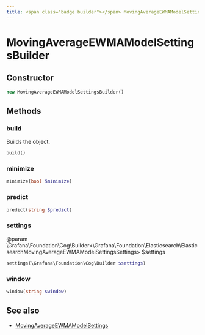 ```yaml
---
title: <span class="badge builder"></span> MovingAverageEWMAModelSettingsBuilder
---
```

# <span class="badge builder"></span> MovingAverageEWMAModelSettingsBuilder

## Constructor

```php
new MovingAverageEWMAModelSettingsBuilder()
```
## Methods

### <span class="badge object-method"></span> build

Builds the object.

```php
build()
```

### <span class="badge object-method"></span> minimize

```php
minimize(bool $minimize)
```

### <span class="badge object-method"></span> predict

```php
predict(string $predict)
```

### <span class="badge object-method"></span> settings

@param \Grafana\Foundation\Cog\Builder<\Grafana\Foundation\Elasticsearch\ElasticsearchMovingAverageEWMAModelSettingsSettings> $settings

```php
settings(\Grafana\Foundation\Cog\Builder $settings)
```

### <span class="badge object-method"></span> window

```php
window(string $window)
```

## See also

 * <span class="badge object-type-class"></span> [MovingAverageEWMAModelSettings](./object-MovingAverageEWMAModelSettings.md)
